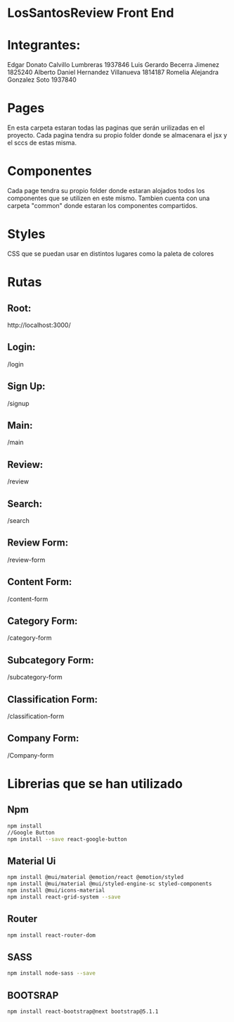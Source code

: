 # LosSantosReview Front End

# Integrantes:
Edgar Donato Calvillo Lumbreras 1937846
Luis Gerardo Becerra Jimenez 1825240
Alberto Daniel Hernandez Villanueva 1814187
Romelia Alejandra Gonzalez Soto 1937840

# Pages
En esta carpeta estaran todas las paginas que serán urilizadas en el proyecto. Cada pagina tendra su propio folder donde se almacenara el jsx y el sccs de estas misma.

# Componentes
Cada page tendra su propio folder donde estaran alojados todos los componentes que se utilizen en este mismo.
Tambien cuenta con una carpeta "common" donde estaran los componentes compartidos.

# Styles
CSS que se puedan usar en distintos lugares como la paleta de colores

# Rutas
## Root:
http://localhost:3000/
## Login:
/login
## Sign Up:
/signup
## Main:
/main
## Review:
/review
## Search:
/search
## Review Form:
/review-form
## Content Form:
/content-form
## Category Form:
/category-form
## Subcategory Form:
/subcategory-form
## Classification Form:
/classification-form
## Company Form:
/Company-form

# Librerias que se han utilizado
## Npm
```bash
npm install
//Google Button
npm install --save react-google-button
```

## Material Ui
```bash
npm install @mui/material @emotion/react @emotion/styled
npm install @mui/material @mui/styled-engine-sc styled-components
npm install @mui/icons-material
npm install react-grid-system --save
```

## Router
```bash
npm install react-router-dom
```

## SASS
```bash
npm install node-sass --save
```

## BOOTSRAP
```bash
npm install react-bootstrap@next bootstrap@5.1.1
```



